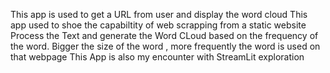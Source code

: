 This app is used to get a URL from user and display the word cloud 
This app used to shoe the capabiltity of web scrapping from a static website
Process the Text and generate the Word CLoud based on the frequency of the word. Bigger the size of the word , more frequently the word is used on that webpage
This App  is also my encounter with StreamLit exploration
